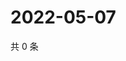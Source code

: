 # 2022-05-07

共 0 条

<!-- BEGIN WEIBO -->
<!-- 最后更新时间 Sat May 07 2022 18:17:55 GMT+0800 (China Standard Time) -->

<!-- END WEIBO -->
